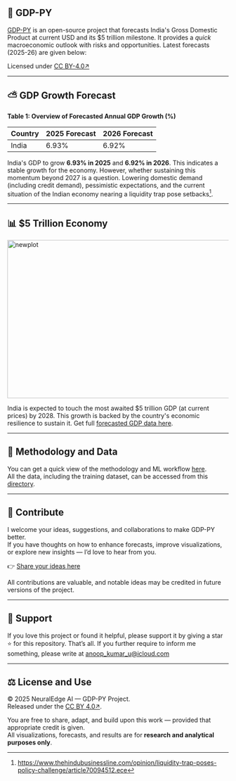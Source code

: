 ## 🚀 GDP-PY
[GDP-PY](https://github.com/neuraledgeai/GDP-PY/tree/main/GDP-PY%20Project/About) is an open-source project that forecasts India's Gross Domestic Product at current USD and its $5 trillion milestone. It provides a *quick* macroeconomic outlook with risks and opportunities. Latest forecasts (2025-26) are given below:

Licensed under [CC BY-4.0↗](https://creativecommons.org/licenses/by/4.0/)

---

## ⛅️ GDP Growth Forecast

**Table 1: Overview of Forecasted Annual GDP Growth (%)**

| Country | 2025 Forecast | 2026 Forecast |
|---------|---------------|---------------|
| India   | 6.93%         | 6.92%         |

India's GDP to grow **6.93% in 2025** and **6.92% in 2026**. This indicates a stable growth for the economy. However, whether sustaining this momentum beyond 2027 is a question. Lowering domestic demand (including credit demand), pessimistic expectations, and the current situation of the Indian economy nearing a liquidity trap pose setbacks[^1].

---

## 📊 $5 Trillion Economy

<img width="907" height="360" alt="newplot" src="https://github.com/user-attachments/assets/dbd31417-94cd-4ac5-a237-82bbd3891bbb" />

India is expected to touch the most awaited $5 trillion GDP (at current prices) by 2028. This growth is backed by the country's economic resilience to sustain it. Get full [forecasted GDP data here](https://github.com/neuraledgeai/GDP-PY/tree/main/GDP-PY%20Project/Data/Forecast%20Data). 

---

## 🧠 Methodology and Data

You can get a quick view of the methodology and ML workflow [here](https://github.com/neuraledgeai/GDP-PY/blob/main/GDP-PY%20Project/Notebook/gdp_current_usd_india_forecast.ipynb).  
All the data, including the training dataset, can be accessed from this [directory](https://github.com/neuraledgeai/GDP-PY/tree/main/GDP-PY%20Project/Data).  

---

## 🤝 Contribute

I welcome your ideas, suggestions, and collaborations to make GDP-PY better.  
If you have thoughts on how to enhance forecasts, improve visualizations, or explore new insights — I’d love to hear from you.  

👉 [Share your ideas here](https://tally.so/r/n0NyZA)

All contributions are valuable, and notable ideas may be credited in future versions of the project.

---

## 🙌 Support

If you love this project or found it helpful, please support it by giving a star ⭐️ for this repository. That’s all. If you further require to inform me something, please write at anoop_kumar_u@icloud.com 

---

## ⚖️ License and Use

© 2025 NeuralEdge AI — GDP-PY Project.  
Released under the [CC BY 4.0↗](https://creativecommons.org/licenses/by/4.0/).

You are free to share, adapt, and build upon this work — provided that appropriate credit is given.  
All visualizations, forecasts, and results are for **research and analytical purposes only**.



[^1]: https://www.thehindubusinessline.com/opinion/liquidity-trap-poses-policy-challenge/article70094512.ece

